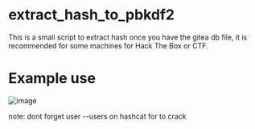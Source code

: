 # extract_hash_to_pbkdf2
This is a small script to extract hash once you have the gitea db file, it is recommended for some machines for Hack The Box or CTF.

# Example use 

![image](https://github.com/user-attachments/assets/a6127395-0368-4e39-a53d-71ff5ecf1408)


note: dont forget user --users on hashcat for to crack 
